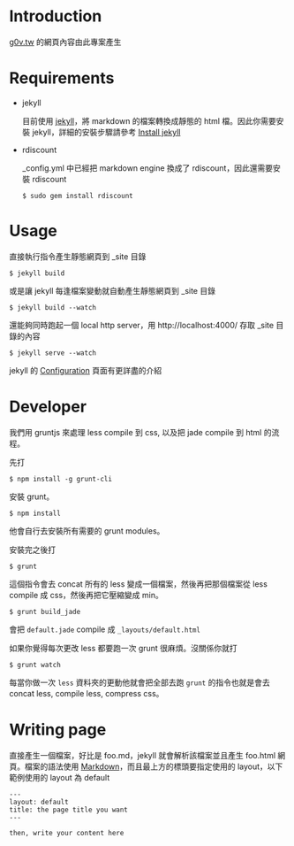 # Introduction

[g0v.tw](http://g0v.tw) 的網頁內容由此專案產生

# Requirements

* jekyll

    目前使用 [jekyll](https://github.com/mojombo/jekyll)，將 markdown 的檔案轉換成靜態的 html 檔。因此你需要安裝 jekyll，詳細的安裝步驟請參考 [Install jekyll](http://jekyllrb.com/docs/installation/)

* rdiscount

    _config.yml 中已經把 markdown engine 換成了 rdiscount，因此還需要安裝 rdiscount

    ```
    $ sudo gem install rdiscount
    ```

# Usage

直接執行指令產生靜態網頁到 _site 目錄

    $ jekyll build

或是讓 jekyll 每逢檔案變動就自動產生靜態網頁到 _site 目錄

    $ jekyll build --watch

還能夠同時跑起一個 local http server，用 http://localhost:4000/ 存取  _site 目錄的內容

    $ jekyll serve --watch

jekyll 的 [Configuration](https://github.com/mojombo/jekyll/wiki/Configuration) 頁面有更詳盡的介紹

# Developer

我們用 gruntjs 來處理 less compile 到 css, 以及把 jade compile 到 html 的流程。

先打

    $ npm install -g grunt-cli

安裝 grunt。

    $ npm install

他會自行去安裝所有需要的 grunt modules。

安裝完之後打

    $ grunt 

這個指令會去 concat 所有的 less 變成一個檔案，然後再把那個檔案從 less compile 成 css，然後再把它壓縮變成 min。

    $ grunt build_jade

會把 `default.jade` compile 成 `_layouts/default.html`

如果你覺得每次更改 less 都要跑一次 grunt 很麻煩。沒關係你就打

    $ grunt watch 

每當你做一次 `less` 資料夾的更動他就會把全部去跑 `grunt` 的指令也就是會去 concat less, compile less, compress css。 


# Writing page

直接產生一個檔案，好比是 foo.md，jekyll 就會解析該檔案並且產生 foo.html 網頁。檔案的語法使用 [Markdown](http://markdown.tw/)，而且最上方的標頭要指定使用的 layout，以下範例使用的 layout 為 default

    ---
    layout: default
    title: the page title you want
    ---

    then, write your content here


